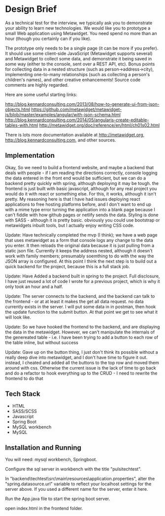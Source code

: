 # Design Brief

As a technical test for the interview, we typically ask you to demonstrate your ability to learn new technologies. We would like you to prototype a small Web application using Metawidget. You need spend no more than an hour (though you certainly can if you like).

The prototype only needs to be a single page (it can be more if you prefer). It should use some client-side JavaScript (Metawidget supports several) and Metawidget to collect some data, and demonstrate it being saved in some way (either to the console, sent over a REST API, etc). Bonus points for collecting data in a nested structure (such as person->address->city), implementing one-to-many relationships (such as collecting a person's children's names), and other creative enhancements! Source code comments are highly regarded.

Here are some useful starting links:

<http://blog.kennardconsulting.com/2013/08/how-to-generate-ui-from-json-objects.html>
<https://github.com/metawidget/metawidget-js/blob/master/examples/angular/with-json-schema.html>
<http://blog.kennardconsulting.com/2014/05/angularjs-create-editable-tables-with.html>
<http://metawidget.org/doc/reference/en/html/ch01s02.html>

There is lots more documentation available at <http://metawidget.org>, <http://blog.kennardconsulting.com>, and other sources.

## Implementation

Okay, So we need to build a frontend website, and maybe a backend that deals with people - if I am reading the directions correctly, console logging the data entered in the front end would be sufficient, but we can do a backend pretty quickly with spring, although deploying it may be tough. the frontend is just built with basic javascript, although for any real project you would do it with react or something else. For this, it works, although it isn't pretty. My reasoning here is that I have had issues deploying react applications to free hosting platforms before, and I don't want to end up with a mime type error turning the application into a blank page because I can't fiddle with how github pages or netlify sends the data. Styling is done with SASS - although it is pretty basic. obviously you could use bootstrap or metawidgets inbuilt tools, but I actually enjoy writing CSS code.

Update: Have technically completed the mvp (I think); we have a web page that uses metawidget as a form that console logs any change to the data you enter. It then reloads the original data because it is just pulling from a static json file. Currently it keeps the address nested, although it doesn't work with family members; presumably soemthing to do with the way the JSON array is configured. At this point I think the next step is to build out a quick backend for the project, because this is a full stack job.

Update: Have Added a backend built in spring to the project. Full disclosure, I have just reused a lot of code I wrote for a previous project, which is why it only took an hour and a half.

Update: The server connects to the backend, and the backend can talk to the frontend - or at at least it makes the get all data request. no data currently exists in the server. I will put some data in in postman, then hook the update function to the submit button. At that point we get to see what it will look like.

Update: So we have hooked the frontend to the backend, and are displaying the data in the metawidget. However, we can't manipulate the internals of the genereated table - i.e. I have been trying to add a button to each row of the table inline, but without success

Update: Gave up on the button thing, I just don't think its possible without a really deep dive into metawidget, and I don't have time to figure it out. instead, I cheated and added all the buttons to the top row and moved them around with css. Otherwise the current issue is the lack of time to go back and do a refactor to hook everything up to the CRUD - I need to rewrite the frontend to do that

## Tech Stack

- HTML
- SASS/SCSS
- Javascript
- Spring Boot
- MySQL workbench
- MySQL

## Installation and Running

You will need: mysql workbench, Springboot.

Configure the sql server in workbench with the title "pulsitechtest".

In "backend\techtest\src\main\resources\application.properties", alter the "spring.datasource.url" variable to reflect your localhost settings for the server above. If you used a different name for the server, enter it here.

Run the App.java file to start the spring boot server.

open index.html in the frontend folder.
